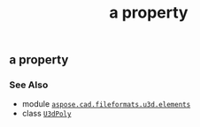 ﻿---
title: a property
second_title: Aspose.CAD for Python via .NET API References
description: 
type: docs
weight: 50
url: /python-net/aspose.cad.fileformats.u3d.elements/u3dpoly/a/
is_root: false
---

## a property


### See Also
* module [`aspose.cad.fileformats.u3d.elements`](../../)
* class [`U3dPoly`](/cad/python-net/aspose.cad.fileformats.u3d.elements/u3dpoly)
